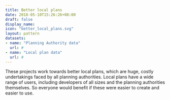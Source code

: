 ```yaml
---
title: Better local plans
date: 2018-05-10T15:26:26+08:00
draft: false
display_name:
icon: "better_local_plans.svg"
layout: pattern
datasets:
- name: "Planning Authority data"
  url: #
- name: "Local plan data"
  url: #
---
```


These projects work towards better local plans, which are huge, costly undertakings faced by all planning authorities. Local plans have a wide range of users, including developers of all sizes and the planning authorities themselves. So everyone would benefit if these were easier to create and easier to use.
